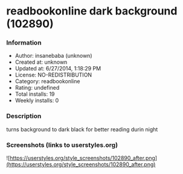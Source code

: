 # readbookonline dark background (102890)

### Information
- Author: insanebaba (unknown)
- Created at: unknown
- Updated at: 6/27/2014, 1:18:29 PM
- License: NO-REDISTRIBUTION
- Category: readbookonline
- Rating: undefined
- Total installs: 19
- Weekly installs: 0


### Description
turns background to dark black for better reading durin night


### Screenshots (links to userstyles.org)
![https://userstyles.org/style_screenshots/102890_after.png](https://userstyles.org/style_screenshots/102890_after.png)


